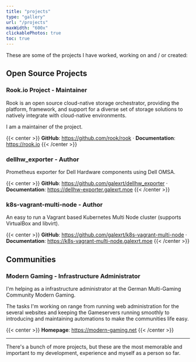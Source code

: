 ```yaml
---
title: "projects"
type: "gallery"
url: "/projects"
maxWidth: "600x"
clickablePhotos: true
toc: true
---
```


These are some of the projects I have worked, working on and / or created:

## Open Source Projects

### Rook.io Project - Maintainer

Rook is an open source cloud-native storage orchestrator, providing the platform, framework, and support for a diverse set of storage solutions to natively integrate with cloud-native environments.

I am a maintainer of the project.

{{< center >}}
**GitHub**: https://github.com/rook/rook · **Documentation**: https://rook.io
{{< /center >}}

### dellhw_exporter - Author

Prometheus exporter for Dell Hardware components using Dell OMSA.

{{< center >}}
**GitHub**: https://github.com/galexrt/dellhw_exporter · **Documentation**: https://dellhw-exporter.galexrt.moe
{{< /center >}}

### k8s-vagrant-multi-node - Author

An easy to run a Vagrant based Kubernetes Multi Node cluster (supports VirtualBox and libvirt).

{{< center >}}
**GitHub**: https://github.com/galexrt/k8s-vagrant-multi-node · **Documentation**: https://k8s-vagrant-multi-node.galexrt.moe
{{< /center >}}

## Communities 

### Modern Gaming - Infrastructure Administrator

I'm helping as a infrastructure administrator at the German Multi-Gaming Community Modern Gaming.

The tasks I'm working on range from running web administration for the several websites and keeping the Gameservers running smoothly to introducing and maintaining automations to make the communities life easy.

{{< center >}}
**Homepage**: https://modern-gaming.net
{{< /center >}}

***

There's a bunch of more projects, but these are the most memorable and important to my development, experience and myself as a person so far.
